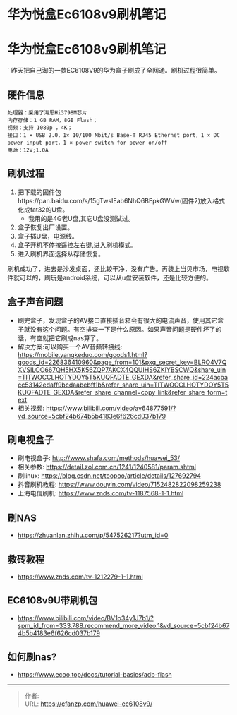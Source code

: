 # 华为悦盒Ec6108v9刷机笔记


<!--more-->

# 华为悦盒Ec6108v9刷机笔记
`
昨天把自己淘的一款EC6108V9的华为盒子刷成了全网通。刷机过程很简单。
## 硬件信息
```
处理器：采用了海思Hi3798M芯片
内存存储：1 GB RAM，8GB Flash；
视频：支持 1080p ，4K；
接口：1 × USB 2.0，1× 10/100 Mbit/s Base-T RJ45 Ethernet port，1 × DC power input port，1 × power switch for power on/off
电源：12V;1.0A
```

## 刷机过程
1. 把下载的固件包https://pan.baidu.com/s/15gTwsIEab6NhQ6BEpkGWVw(固件2)放入格式化成fat32的U盘。
   - 我用的是4G老U盘,其它U盘没测试过。
2. 盒子恢复出厂设置。
3. 盒子插U盘，电源线。
4. 盒子开机不停按遥控左右键,进入刷机模式。
5. 进入刷机界面选择从存储恢复。

刷机成功了，进去是沙发桌面，还比较干净，没有广告。再装上当贝市场，电视软件就可以的，刷玩是android系统，可以从u盘安装软件，还是比较方便的。

## 盒子声音问题
- 刷完盒子，发现盒子的AV接口直接插音箱会有很大的电流声音，使用其它盒子就没有这个问题。有空排查一下是什么原因。如果声音问题是硬件坏了的话，有空就把它刷成nas算了。
- 解决方案:可以购买一个AV音频转接线: https://mobile.yangkeduo.com/goods1.html?goods_id=226836410960&page_from=101&pxq_secret_key=BLRO4V7QXVSILOO667QH5HX5K56ZQP7AKCX4QQUIHS6ZKIYBSCWQ&share_uin=TITWOCCLHOTYDOY5T5KUQFADTE_GEXDA&refer_share_id=224acbacc53142edaff9bcdaabebff1b&refer_share_uin=TITWOCCLHOTYDOY5T5KUQFADTE_GEXDA&refer_share_channel=copy_link&refer_share_form=text
- 相关视频: https://www.bilibili.com/video/av64877591/?vd_source=5cbf24b674b5b4183e6f626cd037b179


## 刷电视盒子
- 刷电视盒子: http://www.shafa.com/methods/huawei_53/
- 相关参数: https://detail.zol.com.cn/1241/1240581/param.shtml
- 刷linux: https://blog.csdn.net/toopoo/article/details/127692794
- 抖音刷机教程: https://www.douyin.com/video/7152482822098259238
- 上海电信刷机: https://www.znds.com/tv-1187568-1-1.html

## 刷NAS
- https://zhuanlan.zhihu.com/p/547526217?utm_id=0

## 救砖教程
- https://www.znds.com/tv-1212279-1-1.html


## EC6108v9U带刷机包
- https://www.bilibili.com/video/BV1o34y1J7b1/?spm_id_from=333.788.recommend_more_video.1&vd_source=5cbf24b674b5b4183e6f626cd037b179

## 如何刷nas?
- https://www.ecoo.top/docs/tutorial-basics/adb-flash


---

> 作者:   
> URL: https://cfanzp.com/huawei-ec6108v9/  

